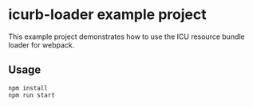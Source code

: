 # icurb-loader example project

This example project demonstrates how to use the ICU resource bundle loader for webpack.

## Usage

```
npm install
npm run start
```


